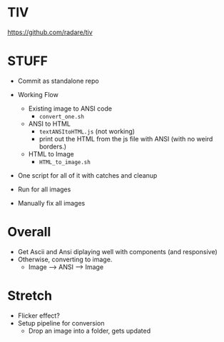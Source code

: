 
# TIV
https://github.com/radare/tiv



# STUFF

- Commit as standalone repo
- Working Flow
    - Existing image to ANSI code 
        - `convert_one.sh`
    - ANSI to HTML 
        - `textANSItoHTML.js` (not working)
        - print out the HTML from the js file with ANSI (with no weird borders.)
    - HTML to Image
        - `HTML_to_image.sh`

- One script for all of it with catches and cleanup
- Run for all images 
- Manually fix all images





# Overall
- Get Ascii and Ansi diplaying well with components (and responsive)
- Otherwise, converting to image.
    - Image --> ANSI --> Image


# Stretch
- Flicker effect?
- Setup pipeline for conversion
    - Drop an image into a folder, gets updated